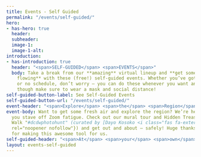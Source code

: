 ```yaml
---
title: Events - Self Guided
permalink: "/events/self-guided/"
hero:
- has-hero: true
  header: 
  subheader: 
  image-1: 
  image-1-alt: 
introduction:
- has-introduction: true
  header: "<span>SELF-GUIDED</span> <span>EVENTS</span>"
  body: Take a break from our **amazing** virtual lineup and **get some creative energy
    flowing** with these (free!) self-guided events. Whether you’ve got a busy schedule
    or no schedule, don’t worry — you can do these whenever you want and wherever,
    though make sure to wear a mask and social distance!
self-guided-button-label: See Self-Guided Events
self-guided-button-url: "/events/self-guided/"
event-header: "<span>Explore</span> <span>the</span> <span>Region</span>"
event-body: Want to get some fresh air and explore the region? We’re here to help
  you stave off Zoom fatigue. Check out our mural tour and Hidden Treasures Photo
  Walk "#dcdwphotohunt" (curated by [Dayo Kosoko <i class="fas fa-external-link-square-alt"></i>](https://www.instagram.com/thearthype/?hl=en){:target="_blank"
  rel="noopener nofollow"}) and get out and about — safely! Huge thanks to Mapbox
  for making this awesome tool for us.
self-guided-header: "<span>At</span> <span>your</span> <span>own</span> <span>pace</span>"
layout: events-self-guided
---
```


